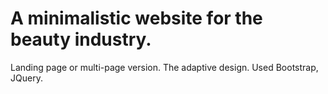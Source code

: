 # A minimalistic website for the beauty industry.
Landing page or multi-page version. 
The adaptive design.
Used Bootstrap, JQuery.
